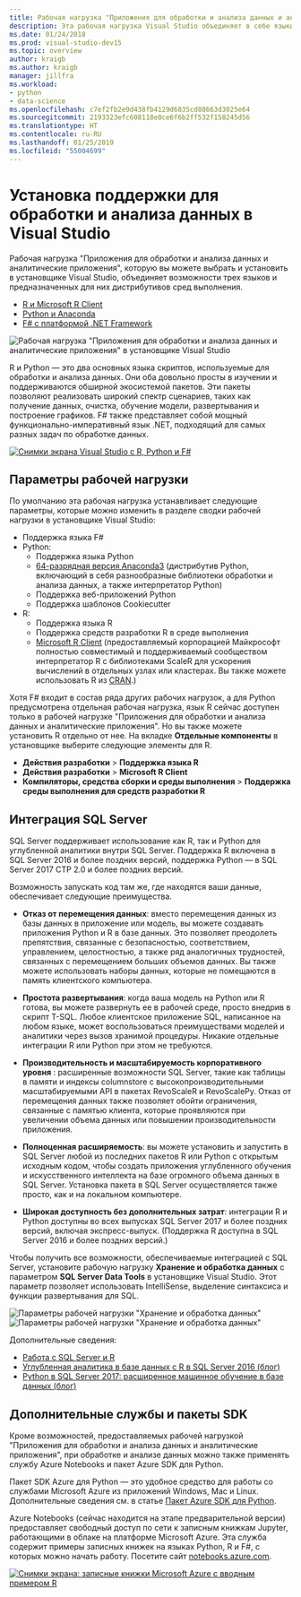 ```yaml
---
title: Рабочая нагрузка "Приложения для обработки и анализа данных и аналитические приложения"
description: Эта рабочая нагрузка Visual Studio объединяет в себе языки Python, R, F# и их соответствующие дистрибутивы времени выполнения, в том числе Anaconda.
ms.date: 01/24/2018
ms.prod: visual-studio-dev15
ms.topic: overview
author: kraigb
ms.author: kraigb
manager: jillfra
ms.workload:
- python
- data-science
ms.openlocfilehash: c7ef2fb2e9d438fb4129d6835cd88663d3025e64
ms.sourcegitcommit: 2193323efc608118e0ce6f6b2ff532f158245d56
ms.translationtype: HT
ms.contentlocale: ru-RU
ms.lasthandoff: 01/25/2019
ms.locfileid: "55004699"
---
```

# <a name="install-data-science-support-in-visual-studio"></a>Установка поддержки для обработки и анализа данных в Visual Studio

Рабочая нагрузка "Приложения для обработки и анализа данных и аналитические приложения", которую вы можете выбрать и установить в установщике Visual Studio, объединяет возможности трех языков и предназначенных для них дистрибутивов сред выполнения.

- [R и Microsoft R Client](../rtvs/index.md)
- [Python и Anaconda](../python/overview-of-python-tools-for-visual-studio.md)
- [F# с платформой .NET Framework](/dotnet/fsharp/)

![Рабочая нагрузка "Приложения для обработки и анализа данных и аналитические приложения" в установщике Visual Studio](media/data-science-workload.png)

R и Python — это два основных языка скриптов, используемые для обработки и анализа данных. Они оба довольно просты в изучении и поддерживаются обширной экосистемой пакетов. Эти пакеты позволяют реализовать широкий спектр сценариев, таких как получение данных, очистка, обучение модели, развертывания и построение графиков. F# также представляет собой мощный функционально-императивный язык .NET, подходящий для самых разных задач по обработке данных.

<!--Note link on the image because this one is large -->
[![Снимки экрана Visual Studio с R, Python и F#](media/data-science-workload-screens.png)](media/data-science-workload-screens.png#lightbox)

## <a name="workload-options"></a>Параметры рабочей нагрузки

По умолчанию эта рабочая нагрузка устанавливает следующие параметры, которые можно изменить в разделе сводки рабочей нагрузки в установщике Visual Studio:

- Поддержка языка F#
- Python:
  - Поддержка языка Python
  - [64-разрядная версия Anaconda3](https://www.continuum.io) (дистрибутив Python, включающий в себя разнообразные библиотеки обработки и анализа данных, а также интерпретатор Python)
  - Поддержка веб-приложений Python
  - Поддержка шаблонов Cookiecutter
- R:
  - Поддержка языка R
  - Поддержка средств разработки R в среде выполнения
  - [Microsoft R Client](/machine-learning-server/r-client/what-is-microsoft-r-client) (предоставляемый корпорацией Майкрософт полностью совместимый и поддерживаемый сообществом интерпретатор R с библиотеками ScaleR для ускорения вычислений в отдельных узлах или кластерах. Вы также можете использовать R из [CRAN](https://cran.r-project.org/).)

Хотя F# входит в состав ряда других рабочих нагрузок, а для Python предусмотрена отдельная рабочая нагрузка, язык R сейчас доступен только в рабочей нагрузке "Приложения для обработки и анализа данных и аналитические приложения". Но вы также можете установить R отдельно от нее. На вкладке **Отдельные компоненты** в установщике выберите следующие элементы для R.

- **Действия разработки** > **Поддержка языка R**
- **Действия разработки** > **Microsoft R Client**
- **Компиляторы, средства сборки и среды выполнения** > **Поддержка среды выполнения для средств разработки R**

## <a name="sql-server-integration"></a>Интеграция SQL Server

SQL Server поддерживает использование как R, так и Python для углубленной аналитики внутри SQL Server. Поддержка R включена в SQL Server 2016 и более поздних версий, поддержка Python — в SQL Server 2017 CTP 2.0 и более поздних версий.

Возможность запускать код там же, где находятся ваши данные, обеспечивает следующие преимущества.

- **Отказ от перемещения данных**: вместо перемещения данных из базы данных в приложение или модель, вы можете создавать приложения Python и R в базе данных. Это позволяет преодолеть препятствия, связанные с безопасностью, соответствием, управлением, целостностью, а также ряд аналогичных трудностей, связанных с перемещением больших объемов данных. Вы также можете использовать наборы данных, которые не помещаются в память клиентского компьютера.

- **Простота развертывания**: когда ваша модель на Python или R готова, вы можете развернуть ее в рабочей среде, просто внедрив в скрипт T-SQL. Любое клиентское приложение SQL, написанное на любом языке, может воспользоваться преимуществами моделей и аналитики через вызов хранимой процедуры. Никакие отдельные интеграции R или Python при этом не требуются.

- **Производительность и масштабируемость корпоративного уровня** : расширенные возможности SQL Server, такие как таблицы в памяти и индексы columnstore с высокопроизводительными масштабируемыми API в пакетах RevoScaleR и RevoScalePy. Отказ от перемещения данных также позволяет обойти ограничения, связанные с памятью клиента, которые проявляются при увеличении объема данных или повышении производительности приложения.

- **Полноценная расширяемость**: вы можете установить и запустить в SQL Server любой из последних пакетов R или Python с открытым исходным кодом, чтобы создать приложения углубленного обучения и искусственного интеллекта на базе огромного объема данных в SQL Server. Установка пакета в SQL Server осуществляется также просто, как и на локальном компьютере.

- **Широкая доступность без дополнительных затрат**: интеграции R и Python доступны во всех выпусках SQL Server 2017 и более поздних версий, включая экспресс-выпуск. (Поддержка R доступна в SQL Server 2016 и более поздних версий.)

Чтобы получить все возможности, обеспечиваемые интеграцией с SQL Server, установите рабочую нагрузку **Хранение и обработка данных** с параметром **SQL Server Data Tools** в установщике Visual Studio. Этот параметр позволяет использовать IntelliSense, выделение синтаксиса и функции развертывания для SQL.

![Параметры рабочей нагрузки "Хранение и обработка данных"](media/data-storage-workload.png) &nbsp;&nbsp;&nbsp;&nbsp; ![Параметры рабочей нагрузки "Хранение и обработка данных"](media/data-storage-workload-options.png)

Дополнительные сведения:

- [Работа с SQL Server и R](integrating-sql-server-with-r.md)
- [Углубленная аналитика в базе данных с R в SQL Server 2016 (блог)](https://blogs.technet.microsoft.com/dataplatforminsider/2016/03/29/in-database-advanced-analytics-with-r-in-sql-server-2016/)
- [Python в SQL Server 2017: расширенное машинное обучение в базе данных (блог)](https://blogs.technet.microsoft.com/dataplatforminsider/2017/04/19/python-in-sql-server-2017-enhanced-in-database-machine-learning/)

## <a name="additional-services-and-sdks"></a>Дополнительные службы и пакеты SDK

Кроме возможностей, предоставляемых рабочей нагрузкой "Приложения для обработки и анализа данных и аналитические приложения", при обработке и анализе данных можно также применять службу Azure Notebooks и пакет Azure SDK для Python.

Пакет SDK Azure для Python — это удобное средство для работы со службами Microsoft Azure из приложений Windows, Mac и Linux. Дополнительные сведения см. в статье [Пакет Azure SDK для Python](../python/azure-sdk-for-python.md).

Azure Notebooks (сейчас находится на этапе предварительной версии) предоставляет свободный доступ по сети к записным книжкам Jupyter, работающими в облаке на платформе Microsoft Azure. Эта служба содержит примеры записных книжек на языках Python, R и F#, с которых можно начать работу. Посетите сайт [notebooks.azure.com](https://notebooks.azure.com/).

<!--Note link on the image because this one is large -->
[![Снимки экрана: записные книжки Microsoft Azure с вводным примером R](media/data-science-workload-notebooks.png)](media/data-science-workload-notebooks.png#lightbox)
